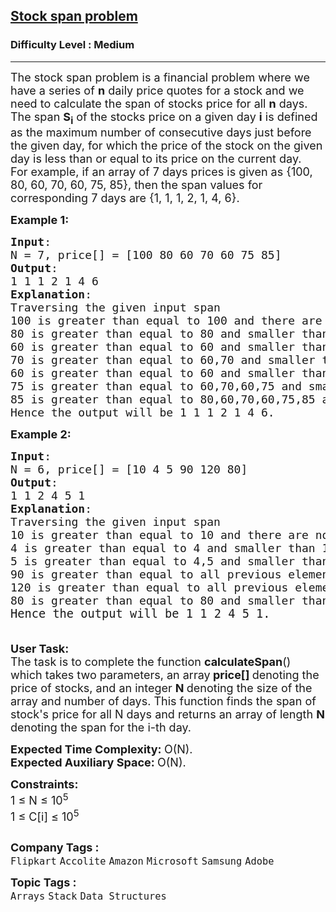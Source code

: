 <h2><a href="https://www.geeksforgeeks.org/problems/stock-span-problem-1587115621/1?page=1&difficulty=Medium,Hard&status=unsolved&sortBy=submissions">Stock span problem</a></h2><h3>Difficulty Level : Medium</h3><hr><div class="problems_problem_content__Xm_eO"><p><span style="font-size: 18px;">The stock span problem is a financial problem where we have a series of <strong>n</strong> daily price quotes for a stock and we need to calculate the span of stocks price for all <strong>n</strong> days.&nbsp;<br>The span <strong>S<sub>i</sub></strong> of the stocks price on a given day <strong>i</strong> is defined as the maximum number of consecutive days just before the given day, for which the price of the stock on the given day is less than or equal to its price on the current day.<br>For example, if an array of 7 days prices is given as {100, 80, 60, 70, 60, 75, 85}, then the span values for corresponding 7 days are {1, 1, 1, 2, 1, 4, 6}.</span></p>
<p><span style="font-size: 18px;"><strong>Example 1:</strong></span></p>
<pre><span style="font-size: 18px;"><strong>Input</strong>: 
N = 7, price[] = [100 80 60 70 60 75 85]
<strong>Output</strong>:
1 1 1 2 1 4 6
<strong>Explanation</strong>:
Traversing the given input span <br>100 is greater than equal to 100 and there are no more elements behind it so the span is 1,<br>80 is greater than equal to 80 and smaller than 100 so the span is 1,<br>60 is greater than equal to 60 and smaller than 80 so the span is 1,<br>70 is greater than equal to 60,70 and smaller than 80 so the span is 2,<br>60 is greater than equal to 60 and smaller than 70 so the span is 1,<br>75 is greater than equal to 60,70,60,75 and smaller than 100 so the span is 4,<br>85 is greater than equal to 80,60,70,60,75,85 and smaller than 100 so the span is 6. <br>Hence the output will be 1 1 1 2 1 4 6.
</span></pre>
<p><span style="font-size: 18px;"><strong>Example 2:</strong></span></p>
<pre><span style="font-size: 18px;"><strong>Input</strong>: 
N = 6, price[] = [10 4 5 90 120 80]
<strong>Output</strong>:
1 1 2 4 5 1
<strong>Explanation</strong>:<br>Traversing the given input span <br>10 is greater than equal to 10 and there are no more elements behind it so the span is 1,<br>4 is greater than equal to 4 and smaller than 10 so the span is 1,<br>5 is greater than equal to 4,5 and smaller than 10 so the span is 2,<br>90 is greater than equal to all previous elements so the span is 4,<br>120 is greater than equal to all previous elements so the span is 5,<br>80 is greater than equal to 80 and smaller than 120 so the span is 1,<br></span><span style="font-size: 14pt;">Hence the output will be 1 1 2 4 5 1.<br><br></span></pre>
<p><span style="font-size: 18px;"><strong>User Task:</strong><br>The task is to complete the function&nbsp;<strong>calculateSpan</strong>() which takes two parameters, an array<strong> price[] </strong>denoting the price of stocks, and an integer <strong>N </strong>denoting the size of the array and number of days. This function finds the span of stock's price for all N&nbsp;days and returns an array of length <strong>N</strong> denoting the span for the i-th day.</span></p>
<p><span style="font-size: 18px;"><strong>Expected Time Complexity:&nbsp;</strong>O(N).<br><strong>Expected Auxiliary Space:&nbsp;</strong>O(N).</span></p>
<p><span style="font-size: 18px;"><strong>Constraints:</strong><br>1 ≤ N ≤ 10<sup>5</sup><br>1 ≤ C[i] ≤ 10<sup>5</sup></span></p>
<p><span style="font-size: 18px;"><img src="https://contribute.geeksforgeeks.org/wp-content/uploads/Stock_span.png" alt=""></span></p></div><p><span style=font-size:18px><strong>Company Tags : </strong><br><code>Flipkart</code>&nbsp;<code>Accolite</code>&nbsp;<code>Amazon</code>&nbsp;<code>Microsoft</code>&nbsp;<code>Samsung</code>&nbsp;<code>Adobe</code>&nbsp;<br><p><span style=font-size:18px><strong>Topic Tags : </strong><br><code>Arrays</code>&nbsp;<code>Stack</code>&nbsp;<code>Data Structures</code>&nbsp;